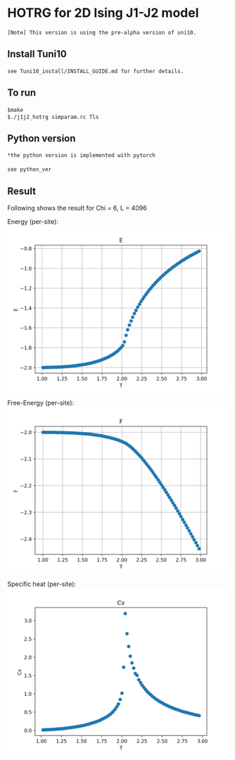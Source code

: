 # HOTRG for 2D Ising J1-J2 model #

	[Note] This version is using the pre-alpha version of uni10. 

## Install Tuni10 ##

	see Tuni10_install/INSTALL_GUIDE.md for further details.


## To run ##

	$make
	$./j1j2_hotrg simparam.rc Tls

## Python version ##
    
    *the python version is implemented with pytorch

    see python_ver


## Result ##

Following shows the result for Chi = 6, L = 4096

Energy (per-site):
![alt text](Demo/J1_-10_J2_00_Ky6/E.jpg)

Free-Energy (per-site):
![alt text](Demo/J1_-10_J2_00_Ky6/F.jpg)

Specific heat (per-site):
![alt text](Demo/J1_-10_J2_00_Ky6/Cv.jpg)
